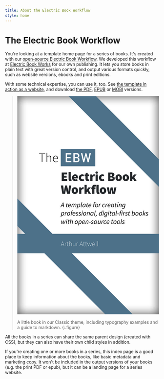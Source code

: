 ```yaml
---
title: About the Electric Book Workflow
style: home
---
```


# The Electric Book Workflow

You're looking at a template home page for a series of books. It's created with our [open-source Electric Book Workflow](https://github.com/electricbookworks/electric-book-workflow). We developed this workflow at [Electric Book Works](http://electricbookworks.com) for our own publishing. It lets you store books in plain text with great version control, and output various formats quickly, such as website versions, ebooks and print editions.

With some technical expertise, you can use it, too. See [the template in action as a website](book-one), and download [the PDF](download/ebw-electric-book-workflow-template.pdf), [EPUB](download/ebw-electric-book-workflow-template.epub) or [MOBI](download/ebw-electric-book-workflow-template.mobi) versions.

> [![A little book in our Classic theme, including typography examples and a beginner's guide to markdown.](book-one/images/cover.jpg)](book-one)
>
> A little book in our Classic theme, including typography examples and a guide to markdown.
{:.figure}

All the books in a series can share the same parent design (created with CSS), but they can also have their own child styles in addition.

If you're creating one or more books in a series, this index page is a good place to keep information about the books, like basic metadata and marketing copy. It won't be included in the output versions of your books (e.g. the print PDF or epub), but it can be a landing page for a series website.
